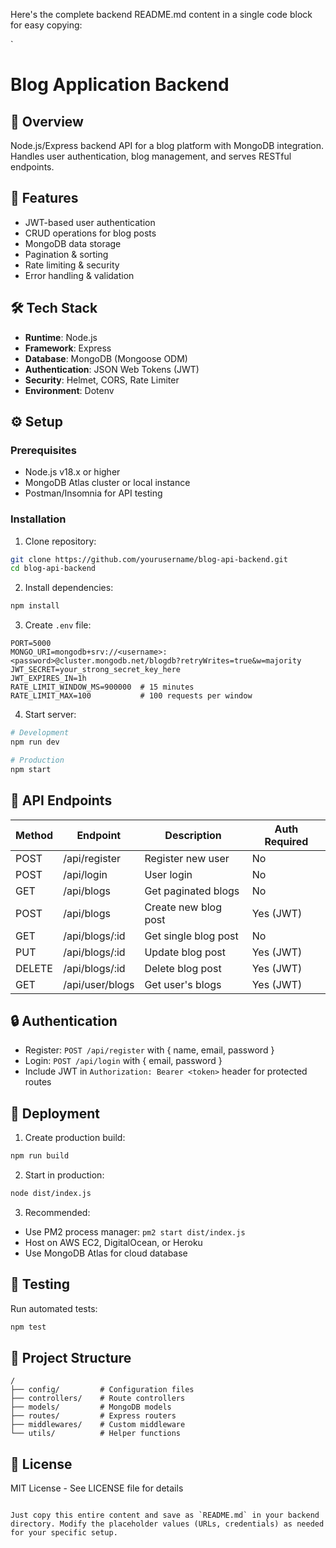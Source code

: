 Here's the complete backend README.md content in a single code block for easy copying:

`
# Blog Application Backend

## 📖 Overview
Node.js/Express backend API for a blog platform with MongoDB integration. Handles user authentication, blog management, and serves RESTful endpoints.

## 🚀 Features
- JWT-based user authentication
- CRUD operations for blog posts
- MongoDB data storage
- Pagination & sorting
- Rate limiting & security
- Error handling & validation

## 🛠 Tech Stack
- **Runtime**: Node.js
- **Framework**: Express
- **Database**: MongoDB (Mongoose ODM)
- **Authentication**: JSON Web Tokens (JWT)
- **Security**: Helmet, CORS, Rate Limiter
- **Environment**: Dotenv

## ⚙️ Setup

### Prerequisites
- Node.js v18.x or higher
- MongoDB Atlas cluster or local instance
- Postman/Insomnia for API testing

### Installation
1. Clone repository:
```bash
git clone https://github.com/yourusername/blog-api-backend.git
cd blog-api-backend
```

2. Install dependencies:
```bash
npm install
```

3. Create `.env` file:
```env
PORT=5000
MONGO_URI=mongodb+srv://<username>:<password>@cluster.mongodb.net/blogdb?retryWrites=true&w=majority
JWT_SECRET=your_strong_secret_key_here
JWT_EXPIRES_IN=1h
RATE_LIMIT_WINDOW_MS=900000  # 15 minutes
RATE_LIMIT_MAX=100           # 100 requests per window
```

4. Start server:
```bash
# Development
npm run dev

# Production
npm start
```

## 📡 API Endpoints

| Method | Endpoint          | Description                | Auth Required |
|--------|-------------------|----------------------------|---------------|
| POST   | /api/register     | Register new user          | No            |
| POST   | /api/login        | User login                 | No            |
| GET    | /api/blogs        | Get paginated blogs        | No            |
| POST   | /api/blogs        | Create new blog post       | Yes (JWT)     |
| GET    | /api/blogs/:id    | Get single blog post       | No            |
| PUT    | /api/blogs/:id    | Update blog post           | Yes (JWT)     |
| DELETE | /api/blogs/:id    | Delete blog post           | Yes (JWT)     |
| GET    | /api/user/blogs   | Get user's blogs           | Yes (JWT)     |

## 🔒 Authentication
- Register: `POST /api/register` with { name, email, password }
- Login: `POST /api/login` with { email, password }
- Include JWT in `Authorization: Bearer <token>` header for protected routes

## 🚀 Deployment
1. Create production build:
```bash
npm run build
```

2. Start in production:
```bash
node dist/index.js
```

3. Recommended:
- Use PM2 process manager: `pm2 start dist/index.js`
- Host on AWS EC2, DigitalOcean, or Heroku
- Use MongoDB Atlas for cloud database

## 🐛 Testing
Run automated tests:
```bash
npm test
```

## 📂 Project Structure
```
/
├── config/         # Configuration files
├── controllers/    # Route controllers
├── models/         # MongoDB models
├── routes/         # Express routers
├── middlewares/    # Custom middleware
└── utils/          # Helper functions
```

## 📜 License
MIT License - See LICENSE file for details
```

Just copy this entire content and save as `README.md` in your backend directory. Modify the placeholder values (URLs, credentials) as needed for your specific setup.
